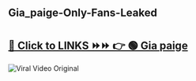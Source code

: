 
 ## Gia_paige-Only-Fans-Leaked

# <h2><a href="https://clipsfans.com/Gia_paige&ref=git">🔗 Click to LINKS ⏩⏩ 👉 🟢 Gia paige </a></h2>

<a href="https://clipsfans.com/Gia_paige&ref=git" rel="nofollow" data-target="animated-image.originalLink"><img src="https://i.ibb.co.com/xMMVF88/686577567.gif" alt="Viral Video Original" style="max-width: 100%; display: inline-block;" data-target="animated-image.originalImage"></a>
